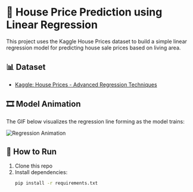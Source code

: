 
# 🧠 House Price Prediction using Linear Regression

This project uses the Kaggle House Prices dataset to build a simple linear regression model for predicting house sale prices based on living area.

## 📊 Dataset
- [Kaggle: House Prices - Advanced Regression Techniques](https://www.kaggle.com/c/house-prices-advanced-regression-techniques)

## 🎞️ Model Animation

The GIF below visualizes the regression line forming as the model trains:

![Regression Animation](outputs/regression_animation.gif)

## 🚀 How to Run

1. Clone this repo
2. Install dependencies:
   ```bash
   pip install -r requirements.txt


